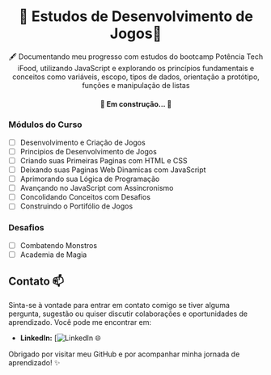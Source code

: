 <h1 align="center">🧠 Estudos de Desenvolvimento de Jogos🧠</h1>

<p align="center">🖋 Documentando meu progresso com estudos do bootcamp Potência Tech iFood, utilizando JavaScript e explorando os princípios fundamentais e conceitos como variáveis, escopo, tipos de dados, orientação a protótipo, funções e manipulação de listas</p>

<h4 align="center"> 
	🚧 Em construção...  🚧
</h4>

### Módulos do Curso

- [ ] Desenvolvimento e Criação de Jogos
- [ ] Principios de Desenvolvimento de Jogos
- [ ] Criando suas Primeiras Paginas com HTML e CSS
- [ ] Deixando suas Paginas Web Dinamicas com JavaScript
- [ ] Aprimorando sua Lógica de Programação
- [ ] Avançando no JavaScript com Assincronismo
- [ ] Concolidando Conceitos com Desafios
- [ ] Construindo o Portifólio de Jogos

### Desafios

- [ ] Combatendo Monstros
- [ ] Academia de Magia

## Contato 📫

Sinta-se à vontade para entrar em contato comigo se tiver alguma pergunta, sugestão ou quiser discutir colaborações e oportunidades de aprendizado. Você pode me encontrar em:

- **LinkedIn:** [![LinkedIn](https://www.linkedin.com/in/kamiah-pedra-351421145/) 🌐

Obrigado por visitar meu GitHub e por acompanhar minha jornada de aprendizado! ✨

